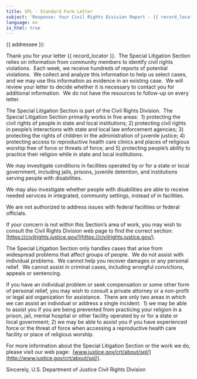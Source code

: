 ```yaml
---
title: SPL - Standard Form Letter
subject: 'Response: Your Civil Rights Division Report - {{ record_locator }} from the Special Litigation Section'
language: en
is_html: true
---
```


{{ addressee }}:

Thank you for your letter {{ record_locator }}.  The Special Litigation Section relies on information from community members to identify civil rights violations.  Each week, we receive hundreds of reports of potential violations.  We collect and analyze this information to help us select cases, and we may use this information as evidence in an existing case.  We will review your letter to decide whether it is necessary to contact you for additional information.  We do not have the resources to follow-up on every letter.

The Special Litigation Section is part of the Civil Rights Division.  The Special Litigation Section primarily works in five areas:  1) protecting the civil rights of people in state and local institutions; 2) protecting civil rights in people’s interactions with state and local law enforcement agencies; 3) protecting the rights of children in the administration of juvenile justice; 4) protecting access to reproductive health care clinics and places of religious worship free of force or threats of force; and 5) protecting people’s ability to practice their religion while in state and local institutions.

We may investigate conditions in facilities operated by or for a state or local government, including jails, prisons, juvenile detention, and institutions serving people with disabilities.

We may also investigate whether people with disabilities are able to receive needed services in integrated, community settings, instead of in facilities.

We are not authorized to address issues with federal facilities or federal officials.

If your concern is not within this Section’s area of work, you may wish to consult the Civil Rights Division web page to find the correct section:  [https://civilrights.justice.gov/](https://civilrights.justice.gov/).

The Special Litigation Section only handles cases that arise from widespread problems that affect groups of people.  We do not assist with individual problems.  We cannot help you recover damages or any personal relief.  We cannot assist in criminal cases, including wrongful convictions, appeals or sentencing.

If you have an individual problem or seek compensation or some other form of personal relief, you may wish to consult a private attorney or a non-profit or legal aid organization for assistance.  There are only two areas in which we can assist an individual or address a single incident:  1) we may be able to assist you if you are being prevented from practicing your religion in a prison, jail, mental hospital or other facility operated by or for a state or local government; 2) we may be able to assist you if you have experienced force or the threat of force when accessing a reproductive health care facility or place of religious worship.

For more information about the Special Litigation Section or the work we do, please visit our web page:  [www.justice.gov/crt/about/spl/](http://www.justice.gov/crt/about/spl/).

Sincerely,
U.S. Department of Justice
Civil Rights Division
